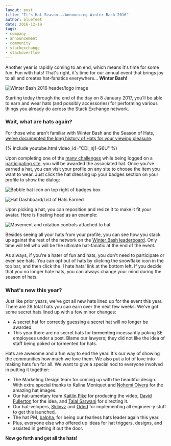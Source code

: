 ```yaml
---
layout: post
title: "It's Hat Season...Announcing Winter Bash 2016"
author: bluefeet
date: 2016-12-19
tags:
- company
- announcement
- community
- stackexchange
- stackoverflow
---
```


Another year is rapidly coming to an end, which means it's time for some fun. Fun with hats! That's right, it's time for our annual event that brings joy to all and creates hat-fanatics everywhere... **Winter Bash!**

![Winter Bash 2016 header/logo image](https://i.stack.imgur.com/SBn6C.png)

Starting today through the end of the day on 8 January 2017, you'll be able to earn and wear hats (and possibly accessories) for performing various things you already do across the Stack Exchange network.

### Wait, what are hats again?

For those who aren't familiar with Winter Bash and the Season of Hats, [we've documented the long history of Hats for your viewing pleasure](https://youtu.be/CDi_nj1-G6U).

{% include youtube.html video_id="CDi_nj1-G6U" %}

Upon completing one of the [many challenges](http://winterbash2016.stackexchange.com/) while being logged on a [participating site](http://winterbash2016.stackexchange.com/leaderboard/network), you will be awarded the associated hat. Once you've earned a hat, you can visit your profile on any site to choose the item you want to wear.  Just click the hat dressing up your badges section on your profile to show the dialog:

![Bobble hat icon on top right of badges box](https://i.stack.imgur.com/2BMCn.png)

![Hat Dashboard/List of Hats Earned](https://i.stack.imgur.com/mqCWb.jpg)

Upon picking a hat, you can reposition and resize it to make it fit your avatar. Here is floating head as an example:

![Movement and rotation controls attached to hat](https://i.stack.imgur.com/Ixhqv.png)

Besides seeing all your hats from your profile, you can see how you stack up against the rest of the network on the [Winter Bash leaderboard](http://winterbash2016.stackexchange.com/leaderboard/network). Only time will tell who will be the ultimate hat-fanatic at the end of the event.

As always, if you're a hater of fun and hats, you don't need to participate or even see hats.  You can opt out of hats by clicking the snowflake icon in the top bar, and then click the 'I hate hats' link at the bottom left.  If you decide that you no longer hate hats, you can always change your mind during the season of hats.

### What's new this year?

Just like prior years, we've got all new hats lined up for the event this year.  There are 28 total hats you can earn over the next few weeks.  We've got some secret hats lined up with a few minor changes:

- A secret hat for correctly guessing a secret hat will no longer be awarded.
- This year there are no secret hats for <s>tormenting</s> incessantly poking SE employees under a post. Blame our lawyers; they did not like the idea of staff being poked or tormented for hats. 

Hats are awesome and a fun way to end the year.  It's our way of showing the communities how much we love them.  We also put a lot of love into making hats fun for all.  We want to give a special nod to everyone involved in putting it together:

- The Marketing Design team for coming up with the beautiful design. With extra special thanks to Kalina Moniquet and [Nohemi Olvera](http://stackoverflow.com/users/5921168/nohemi-olvera) for the amazing hat images.  
- Our hat-umentary team [Kaitlin Pike](http://stackoverflow.com/users/5741738/kcpike) for producing the video, [David Fullerton](http://meta.stackexchange.com/users/146719/david-fullerton) for the idea, and [Talal Sarwani](http://meta.stackexchange.com/users/306119/talal) for directing it.
- Our hat-velopers, [Sklivvz](http://stackoverflow.com/users/7028/sklivvz) and [Oded](https://stackexchange.com/users/1190/oded) for implementing all engineer-y stuff to get this launched.
- The hat PM, [balpha](http://stackexchange.com/users/40051/balpha), for being our fearless hats leader again this year. 
- Plus, everyone else who offered up ideas for hat triggers, designs, and assisted in getting it out the door. 

**Now go forth and get all the hats!**



